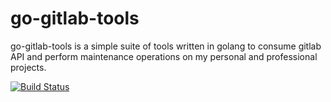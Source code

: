 go-gitlab-tools
================

go-gitlab-tools is a simple suite of tools written in golang to consume gitlab API and perform maintenance operations on my personal and professional projects.

[![Build Status](https://travis-ci.org/sleclercq/go-gitlab-tools.png?branch=master)](https://travis-ci.org/sleclercq/go-gitlab-tools)




